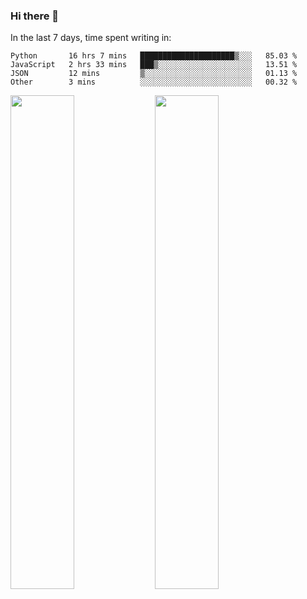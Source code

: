 ### Hi there 👋

In the last 7 days, time spent writing in:

<!--START_SECTION:waka-->
```text
Python       16 hrs 7 mins   █████████████████████▒░░░   85.03 % 
JavaScript   2 hrs 33 mins   ███▒░░░░░░░░░░░░░░░░░░░░░   13.51 % 
JSON         12 mins         ▒░░░░░░░░░░░░░░░░░░░░░░░░   01.13 % 
Other        3 mins          ░░░░░░░░░░░░░░░░░░░░░░░░░   00.32 % 
```
<!--END_SECTION:waka-->

<img src="https://wakatime.com/share/@jimtje/5d0c92de-08f8-4a72-8f2f-6a9693d1e318.svg" width=45% height=45%> <img src="https://wakatime.com/share/@jimtje/501498ae-bda5-4da7-a89d-b40bcdd5556d.svg" width=45% height=45%>
